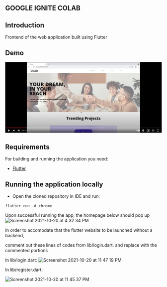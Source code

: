 GOOGLE IGNITE COLAB
---------------------
Introduction
------------

Frontend of the web application built using Flutter

Demo
------------

[![Google Ignite Programme Project - CoLab Demo](thumbnail2.png)](https://youtu.be/LKTIIH9MO-0 "Google Ignite Programme Project - CoLab Demo")

Requirements
 ------------
 
For building and running the application you need:

- [Flutter](https://flutter.dev/docs/get-started/install)

## Running the application locally
* Open the cloned repository in IDE and run:

```shell
flutter run -d chrome
```
Upon successful running the app, the homepage below should pop up
<img width="1439" alt="Screenshot 2021-10-20 at 4 32 34 PM" src="https://user-images.githubusercontent.com/78343366/138126397-69588dd7-12de-45e5-872f-240c5a956772.png">



In order to accomodate that the flutter website to be launched without a backend, 

comment out these lines of codes from lib/login.dart. 
and replace with the commented portions

In lib/login.dart:
<img width="811" alt="Screenshot 2021-10-20 at 11 47 19 PM" src="https://user-images.githubusercontent.com/78343366/138126767-2acc92d0-d85d-4112-96e0-f778b7c855b9.png">



In lib/register.dart:

<img width="803" alt="Screenshot 2021-10-20 at 11 45 37 PM" src="https://user-images.githubusercontent.com/78343366/138126455-8224c1b7-50f1-42a9-ae76-c72c195b8301.png">
